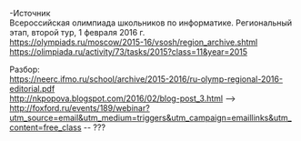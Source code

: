 -Источник  
Всероссийская олимпиада школьников по информатике. Региональный этап, второй тур, 1 февраля 2016 г.  
https://olympiads.ru/moscow/2015-16/vsosh/region_archive.shtml  
https://olimpiada.ru/activity/73/tasks/2015?class=11&year=2015 


Разбор:  
https://neerc.ifmo.ru/school/archive/2015-2016/ru-olymp-regional-2016-editorial.pdf  
http://nkpopova.blogspot.com/2016/02/blog-post_3.html --> http://foxford.ru/events/189/webinar?utm_source=email&utm_medium=triggers&utm_campaign=emaillinks&utm_content=free_class -- ???
